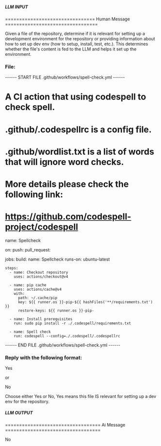 ##### LLM INPUT #####
================================ Human Message =================================

Given a file of the repository, determine if it is relevant for setting up a development environment for the repository or providing information about how to set up dev env (how to setup, install, test, etc.). This determines whether the file's content is fed to the LLM and helps it set up the environment.

### File:
------ START FILE .github/workflows/spell-check.yml ------
# A CI action that using codespell to check spell.
# .github/.codespellrc is a config file.
# .github/wordlist.txt is a list of words that will ignore word checks.
# More details please check the following link:
# https://github.com/codespell-project/codespell
name: Spellcheck

on:
  push:
  pull_request:

jobs:
  build:
    name: Spellcheck
    runs-on: ubuntu-latest

    steps:
      - name: Checkout repository
        uses: actions/checkout@v4

      - name: pip cache
        uses: actions/cache@v4
        with:
          path: ~/.cache/pip
          key: ${{ runner.os }}-pip-${{ hashFiles('**/requirements.txt') }}
          restore-keys: ${{ runner.os }}-pip-

      - name: Install prerequisites
        run: sudo pip install -r ./.codespell/requirements.txt

      - name: Spell check
        run: codespell --config=./.codespell/.codespellrc

------ END FILE .github/workflows/spell-check.yml ------

### Reply with the following format:

<rel>Yes</rel>

or

<rel>No</rel>

Choose either Yes or No, Yes means this file IS relevant for setting up a dev env for the repository.

##### LLM OUTPUT #####
================================== Ai Message ==================================

<rel>No</rel>